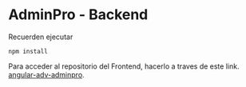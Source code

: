 # AdminPro - Backend

Recuerden ejecutar

```
npm install
```


Para acceder al repositorio del Frontend, hacerlo a traves de este link. [angular-adv-adminpro](https://github.com/jhoncharry/angular-adv-adminpro).


